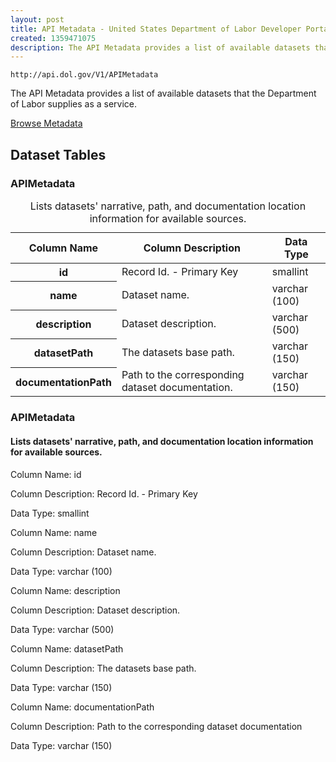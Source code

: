```yaml
---
layout: post
title: API Metadata - United States Department of Labor Developer Portal
created: 1359471075
description: The API Metadata provides a list of available datasets that the Department of Labor supplies as a service.
---
```


```
http://api.dol.gov/V1/APIMetadata
```

<p>The API Metadata provides a list of available datasets that the Department of Labor supplies as a service.</p>

<a href ="http://api.dol.gov/V1/APIMetadata/$metadata" class="button radius button_dataset">Browse Metadata</a>

## Dataset Tables  

<div class="dsktp_tbl">
	<h3>APIMetadata</h3>
	<table summary="Lists datasets' narrative, path, and documentation location information for available sources.">
		<caption>Lists datasets' narrative, path, and documentation location information for available sources.</caption>
		<thead>
			<tr>
				<th scope="col">Column Name</th>
				<th scope="col">Column Description</th>
				<th scope="col">Data Type</th>
			</tr>
		</thead>
		<tbody>
			<tr>
				<th scope="row">id</th>
				<td>Record Id. - Primary Key</td>
				<td>smallint</td>
			</tr>
			<tr>
				<th scope="row">name</th>
				<td>Dataset name.</td>
				<td>varchar (100)</td>
			</tr>
			<tr>
				<th scope="row">description</th>
				<td>Dataset description.</td>
				<td>varchar (500)</td>
			</tr>
			<tr>
				<th scope="row">datasetPath</th>
				<td>The datasets base path.</td>
				<td>varchar (150)</td>
			</tr>
			<tr>
				<th scope="row">documentationPath</th>
				<td>Path to the corresponding dataset documentation.</td>
				<td>varchar (150)</td>
			</tr>
		</tbody>
	</table>
</div>

<div class="mbl_tbl">
	<h3>APIMetadata</h3>
	<h4>Lists datasets' narrative, path, and documentation location information for available sources.</h4>
	<div class="odd_row">
		<p class="mbl-strng">Column Name: id</p>
		<p><span class="mbl-strng">Column Description:</span> Record Id. - Primary Key</p>
		<p><span class="mbl-strng">Data Type:</span> smallint</p>		
	</div>
	<div class="even_row">
		<p class="mbl-strng">Column Name: name</p>
		<p><span class="mbl-strng">Column Description:</span> Dataset name.</p>
		<p><span class="mbl-strng">Data Type:</span> varchar (100)</p>		
	</div>
	<div class="odd_row">
		<p class="mbl-strng">Column Name: description</p>
		<p><span class="mbl-strng">Column Description:</span> Dataset description.</p>
		<p><span class="mbl-strng">Data Type:</span> varchar (500)</p>		
	</div>
	<div class="even_row">
		<p class="mbl-strng">Column Name: datasetPath</p>
		<p><span class="mbl-strng">Column Description:</span> The datasets base path.</p>
		<p><span class="mbl-strng">Data Type:</span> varchar (150)</p>		
	</div>
	<div class="odd_row">
		<p class="mbl-strng">Column Name: documentationPath</p>
		<p><span class="mbl-strng">Column Description:</span> Path to the corresponding dataset documentation</p>
		<p><span class="mbl-strng">Data Type:</span> varchar (150)</p>		
	</div>
</div>
